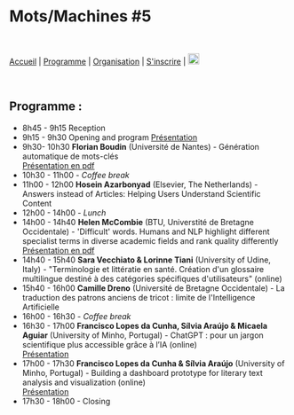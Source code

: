 # Mots/Machines #5

<br>

[Accueil](https://motsmachines.github.io/2023/fr) | [Programme](https://motsmachines.github.io/2023/fr/program) | [Organisation](https://motsmachines.github.io/2023/fr/orga) | [S'inscrire](https://motsmachines.github.io/2023/fr/registration) | [<img src="EN.png" width="20">](https://motsmachines.github.io/2023/en/program)

<br>

## Programme :

- 8h45 - 9h15 Reception
- 9h15 - 9h30 Opening and program [Présentation](https://docs.google.com/presentation/d/1Zt6xk4YyVSBRT59ujFV1DBKvXXHGkVbft3eR4u9ATes)
- 9h30- 10h30  **Florian Boudin** (Université de Nantes) - Génération automatique de mots-clés  
[Présentation en pdf](https://github.com/motsmachines/2023/files/11261354/2023.03.17-journee-etude-mots-machines.pdf)
- 10h30 - 11h00 - *Coffee break*
- 11h00 - 12h00 **Hosein Azarbonyad** (Elsevier, The Netherlands) - Answers instead of Articles: Helping Users Understand Scientific Content
- 12h00 - 14h00 - *Lunch*
- 14h00 - 14h40 **Helen McCombie** (BTU, Universtité de Bretagne Occidentale) - 'Difficult' words. Humans and NLP highlight different specialist terms in diverse academic fields and rank quality differently  
[Présentation en pdf](https://github.com/motsmachines/2023/files/11261431/MCCOMBIE.-.MOTS_MACHINES_5_Terminology.pdf)
- 14h40 - 15h40 **Sara Vecchiato & Lorinne Tiani** (University of Udine, Italy) - "Terminologie et littératie en santé. Création d'un glossaire multilingue destiné à des catégories spécifiques d'utilisateurs" (online)
- 15h40 - 16h00 **Camille Dreno** (Université de Bretagne Occidentale) - La traduction des patrons anciens de tricot : limite de l'Intelligence Artificielle
- 16h00 - 16h30 - *Coffee break*
- 16h30 - 17h00 **Francisco Lopes da Cunha, Sílvia Araújo & Micaela Aguiar** (University of Minho, Portugal) - ChatGPT : pour un jargon scientifique plus accessible grâce à l’IA (online)  
[Présentation](https://docs.google.com/presentation/d/1lSwf3LEuOLsaevgr8OjPlw7AP6ULybN-8mvbgSJdLgU/edit#slide=id.p)
- 17h00 - 17h30 **Francisco Lopes da Cunha & Sílvia Araújo** (University of Minho, Portugal) - Building a dashboard prototype for literary text analysis and visualization (online)  
[Présentation](https://docs.google.com/presentation/d/16Bn6O1UZ8wxI45FXnjvq67CBK6HzycXCrur6j7GWgkk)
- 17h30 - 18h00 - Closing


